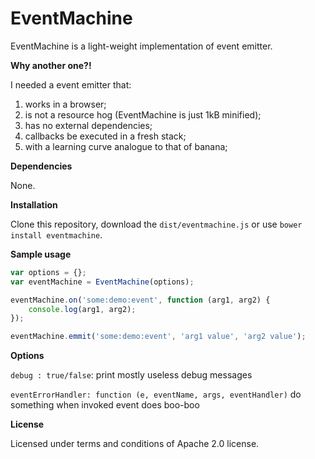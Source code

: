 EventMachine
================

EventMachine is a light-weight implementation of event emitter.

**Why another one?!**

I needed a event emitter that:

1. works in a browser;
2. is not a resource hog (EventMachine is just 1kB minified);
3. has no external dependencies;
4. callbacks be executed in a fresh stack;
5. with a learning curve analogue to that of banana;

**Dependencies**

None.

**Installation**

Clone this repository, download the `dist/eventmachine.js` or use `bower install eventmachine`.

**Sample usage**

```js
var options = {};
var eventMachine = EventMachine(options);

eventMachine.on('some:demo:event', function (arg1, arg2) {
    console.log(arg1, arg2);
});

eventMachine.emmit('some:demo:event', 'arg1 value', 'arg2 value');

```

**Options**


`debug : true/false`: print mostly useless debug messages

`eventErrorHandler: function (e, eventName, args, eventHandler)` do something when invoked event does boo-boo


**License**

Licensed under terms and conditions of Apache 2.0 license.
